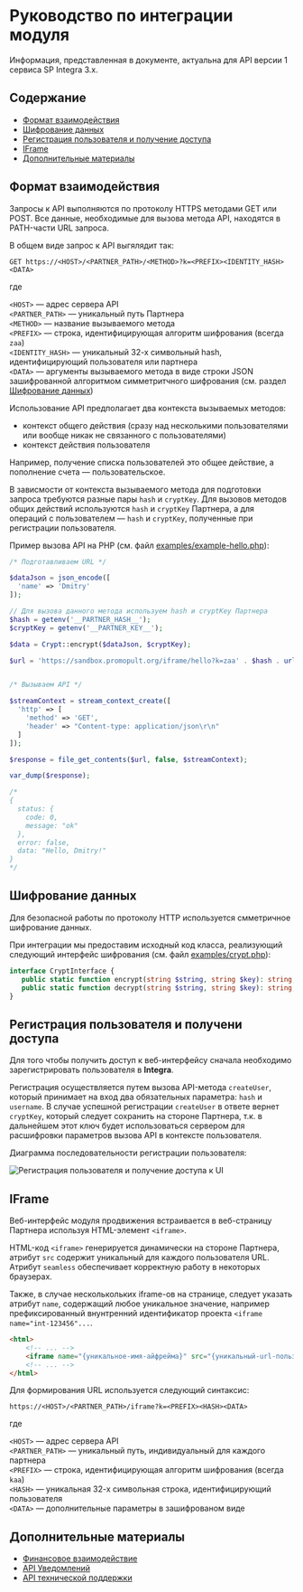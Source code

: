 Руководство по интеграции модуля 
================================

Информация, представленная в документе, актуальна для API версии 1 сервиса SP Integra 3.x.

Содержание
----------

* [Формат взаимодействия](#формат-взаимодействия)
* [Шифрование данных](#шифрование-данных)
* [Регистрация пользователя и получение доступа](#регистрация-пользователя-и-получение-доступа)
* [IFrame](#iframe)
* [Дополнительные материалы](#дополнительные-материалы)



<a name="формат-взаимодействия"></a>

Формат взаимодействия
---------------------

Запросы к API выполняются по протоколу HTTPS методами GET или POST. 
Все данные, необходимые для вызова метода API, находятся в PATH-части URL запроса. 

В общем виде запрос к API выгялядит так:

`GET https://<HOST>/<PARTNER_PATH>/<METHOD>?k=<PREFIX><IDENTITY_HASH><DATA>`

где  

`<HOST>` — адрес сервера API  
`<PARTNER_PATH>` — уникальный путь Партнера  
`<METHOD>` — название вызываемого метода  
`<PREFIX>` — строка, идентифицирующая алгоритм шифрования (всегда `zaa`)  
`<IDENTITY_HASH>` — уникальный 32-х символьный hash, идентифицирующий пользователя или партнера  
`<DATA>` — аргументы вызываемого метода в виде строки JSON зашифрованной алгоритмом симметритчного шифрования (см. раздел [Шифрование данных](#шифрование-данных)) 

Использование API предполагает два контекста вызываемых методов: 
 * контекст общего действия (сразу над несколькими пользователями или вообще никак не связанного с пользователями)
 * контекст действия пользователя

Например, получение списка пользователей это общее действие, а пополнение счета — пользовательское.

В зависмости от контекста вызываемого метода для подготовки запроса требуются разные пары `hash` и `cryptKey`. 
Для вызовов методов общих действий используются `hash` и `cryptKey` Партнера, а для операций с пользователем — `hash` и `cryptKey`, полученные при регистрации пользователя.

Пример вызова API на PHP (см. файл [examples/example-hello.php](examples/example-hello.php)):

```php
/* Подготавливаем URL */

$dataJson = json_encode([
  'name' => 'Dmitry'
]);

// Для вызова данного метода используем hash и cryptKey Партнера
$hash = getenv('__PARTNER_HASH__');
$cryptKey = getenv('__PARTNER_KEY__');

$data = Crypt::encrypt($dataJson, $cryptKey);

$url = 'https://sandbox.promopult.org/iframe/hello?k=zaa' . $hash . urlencode($data);


/* Вызываем API */

$streamContext = stream_context_create([
  'http' => [
    'method' => 'GET',
    'header' => "Content-type: application/json\r\n"
  ]
]);

$response = file_get_contents($url, false, $streamContext);

var_dump($response);

/*
{ 
  status: {
    code: 0, 
    message: "ok" 
  }, 
  error: false, 
  data: "Hello, Dmitry!" 
}
*/

```

<a name="шифрование-данных"></a>

Шифрование данных
-----------------
Для безопасной работы по протоколу HTTP используется смметричное шифрование данных.
 
При интеграции мы предоставим исходный код класса, 
реализующий следующий интерфейс шифрования (см. файл [examples/crypt.php](examples/crypt.php)):   

```php
interface CryptInterface {
   public static function encrypt(string $string, string $key): string;
   public static function decrypt(string $string, string $key): string;
}
```

<a name="регистрация-пользователя-и-получение-доступа"></a>

Регистрация пользователя и получени доступа
-------------------------------------------

Для того чтобы получить доступ к веб-интерфейсу сначала необходимо зарегистрировать пользователя в __Integra__.

Регистрация осуществляется путем вызова API-метода `createUser`, который принимает на вход два обязательных параметра: `hash` и `username`. 
В случае успешной регистрации `createUser` в ответе вернет `cryptKey`, который следует сохранить на стороне Партнера, т.к. в дальнейшем этот ключ будет использоваться сервером для расшифровки параметров вызова API в контексте пользователя.   
 
Диаграмма последовательности регистрации пользователя:

![Регистрация пользователя и получение доступа к UI](diagram-create-user.svg)



<a name="iframe"></a>

IFrame
------

Веб-интерфейс модуля продвижения встраивается в веб-страницу Партнера используя HTML-элемент `<iframe>`.

HTML-код `<iframe>` генерируется динамически на стороне Партнера, атрибут `src` содержит уникальный для каждого пользователя URL. Атрибут `seamless` обеспечивает корректную работу в некоторых браузерах. 

Также, в случае несколькольких iframe-ов на странице, следует указать атрибут `name`, содержащий любое уникальное значение, например префиксированный внунтренний идентификатор проекта `<iframe name="int-123456"...`.

```html
<html>
    <!-- ... -->
    <iframe name="{уникальное-имя-айфрейма}" src="{уникальный-url-пользователя}" seamless="seamless"></iframe>
    <!-- ... -->
</html>
``` 

Для формирования URL используется следующий синтаксис: 

`https://<HOST>/<PARTNER_PATH>/iframe?k=<PREFIX><HASH><DATA>`

где

`<HOST>` — адрес сервера API  
`<PARTNER_PATH>` — уникальный путь, индивидуальный для каждого партнера  
`<PREFIX>` — строка, идентифицирующая алгоритм шифрования (всегда `kaa`)  
`<HASH>` — уникальная 32-х символьная строка, идентифицирующий пользователя  
`<DATA>` — дополнительные параметры в зашифрованом виде  


<a name="дополнительные-материалы"></a>

Дополнительные материалы 
------------------------
* [Финансовое взаимодействие](guide-finance.md)
* [API Уведомлений](#api-уведомлений)
* [API технической поддержки](#api-технической-поддержки)
